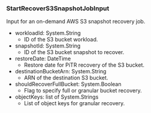 ### StartRecoverS3SnapshotJobInput
Input for an on-demand AWS S3 snapshot recovery job.

- workloadId: System.String
  - ID of the S3 bucket workload.
- snapshotId: System.String
  - ID of the S3 bucket snapshot to recover.
- restoreDate: DateTime
  - Restore date for PiTR recovery of the S3 bucket.
- destinationBucketArn: System.String
  - ARN of the destination S3 bucket.
- shouldRecoverFullBucket: System.Boolean
  - Flag to specify full or granular bucket recovery.
- objectKeys: list of System.Strings
  - List of object keys for granular recovery.
